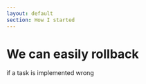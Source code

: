 ```yaml
---
layout: default
section: How I started
---
```


# We can easily rollback

if a task is implemented wrong

